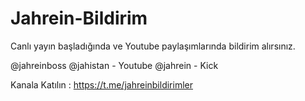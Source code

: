 # Jahrein-Bildirim
Canlı yayın başladığında ve Youtube paylaşımlarında bildirim alırsınız.

@jahreinboss @jahistan - Youtube
@jahrein - Kick

Kanala Katılın : https://t.me/jahreinbildirimler
